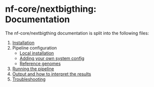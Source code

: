 # nf-core/nextbigthing: Documentation

The nf-core/nextbigthing documentation is split into the following files:

1. [Installation](https://nf-co.re/usage/installation)
2. Pipeline configuration
    * [Local installation](https://nf-co.re/usage/local_installation)
    * [Adding your own system config](https://nf-co.re/usage/adding_own_config)
    * [Reference genomes](https://nf-co.re/usage/reference_genomes)
3. [Running the pipeline](usage.md)
4. [Output and how to interpret the results](output.md)
5. [Troubleshooting](https://nf-co.re/usage/troubleshooting)
